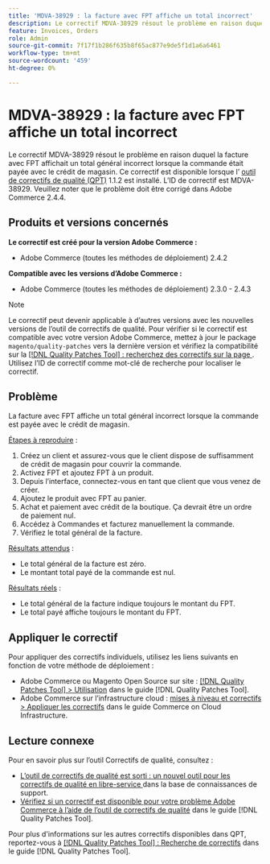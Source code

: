 ```yaml
---
title: 'MDVA-38929 : la facture avec FPT affiche un total incorrect'
description: Le correctif MDVA-38929 résout le problème en raison duquel la facture avec FPT affichait un total général incorrect lorsque la commande était payée avec le crédit de magasin. Ce correctif est disponible lorsque l’[outil de correctifs de qualité (QPT)](https://experienceleague.adobe.com/en/docs/commerce-knowledge-base/kb/announcements/commerce-announcements/magento-quality-patches-released-new-tool-to-self-serve-quality-patches) 1.1.2 est installé. L’ID de correctif est MDVA-38929. Veuillez noter que le problème doit être corrigé dans Adobe Commerce 2.4.4.
feature: Invoices, Orders
role: Admin
source-git-commit: 7f17f1b286f635b8f65ac877e9de5f1d1a6a6461
workflow-type: tm+mt
source-wordcount: '459'
ht-degree: 0%

---
```


# MDVA-38929 : la facture avec FPT affiche un total incorrect

Le correctif MDVA-38929 résout le problème en raison duquel la facture avec FPT affichait un total général incorrect lorsque la commande était payée avec le crédit de magasin. Ce correctif est disponible lorsque l’ [outil de correctifs de qualité (QPT)](https://experienceleague.adobe.com/en/docs/commerce-knowledge-base/kb/announcements/commerce-announcements/magento-quality-patches-released-new-tool-to-self-serve-quality-patches) 1.1.2 est installé. L’ID de correctif est MDVA-38929. Veuillez noter que le problème doit être corrigé dans Adobe Commerce 2.4.4.

## Produits et versions concernés

**Le correctif est créé pour la version Adobe Commerce :**

* Adobe Commerce (toutes les méthodes de déploiement) 2.4.2

**Compatible avec les versions d’Adobe Commerce :**

* Adobe Commerce (toutes les méthodes de déploiement) 2.3.0 - 2.4.3

>[!NOTE]
>
>Le correctif peut devenir applicable à d’autres versions avec les nouvelles versions de l’outil de correctifs de qualité. Pour vérifier si le correctif est compatible avec votre version Adobe Commerce, mettez à jour le package `magento/quality-patches` vers la dernière version et vérifiez la compatibilité sur la [[!DNL Quality Patches Tool] : recherchez des correctifs sur la page ](https://experienceleague.adobe.com/en/docs/commerce-knowledge-base/kb/announcements/commerce-announcements/magento-quality-patches-released-new-tool-to-self-serve-quality-patches). Utilisez l’ID de correctif comme mot-clé de recherche pour localiser le correctif.

## Problème

La facture avec FPT affiche un total général incorrect lorsque la commande est payée avec le crédit de magasin.

<u>Étapes à reproduire</u> :

1. Créez un client et assurez-vous que le client dispose de suffisamment de crédit de magasin pour couvrir la commande.
1. Activez FPT et ajoutez FPT à un produit.
1. Depuis l’interface, connectez-vous en tant que client que vous venez de créer.
1. Ajoutez le produit avec FPT au panier.
1. Achat et paiement avec crédit de la boutique. Ça devrait être un ordre de paiement nul.
1. Accédez à Commandes et facturez manuellement la commande.
1. Vérifiez le total général de la facture.

<u>Résultats attendus</u> :

* Le total général de la facture est zéro.
* Le montant total payé de la commande est nul.

<u>Résultats réels</u> :

* Le total général de la facture indique toujours le montant du FPT.
* Le total payé affiche toujours le montant du FPT.

## Appliquer le correctif

Pour appliquer des correctifs individuels, utilisez les liens suivants en fonction de votre méthode de déploiement :

* Adobe Commerce ou Magento Open Source sur site : [[!DNL Quality Patches Tool] > Utilisation](/help/tools/quality-patches-tool/usage.md) dans le guide [!DNL Quality Patches Tool].
* Adobe Commerce sur l’infrastructure cloud : [mises à niveau et correctifs > Appliquer les correctifs](https://experienceleague.adobe.com/docs/commerce-cloud-service/user-guide/develop/upgrade/apply-patches.html) dans le guide Commerce on Cloud Infrastructure.

## Lecture connexe

Pour en savoir plus sur l’outil Correctifs de qualité, consultez :

* [ L’outil de correctifs de qualité est sorti : un nouvel outil pour les correctifs de qualité en libre-service ](https://experienceleague.adobe.com/en/docs/commerce-knowledge-base/kb/announcements/commerce-announcements/magento-quality-patches-released-new-tool-to-self-serve-quality-patches) dans la base de connaissances de support.
* [Vérifiez si un correctif est disponible pour votre problème Adobe Commerce à l’aide de l’outil de correctifs de qualité](/help/tools/quality-patches-tool/patches-available-in-qpt/check-patch-for-magento-issue-with-magento-quality-patches.md) dans le guide [!DNL Quality Patches Tool].

Pour plus d&#39;informations sur les autres correctifs disponibles dans QPT, reportez-vous à [[!DNL Quality Patches Tool] : Recherche de correctifs](https://experienceleague.adobe.com/tools/commerce-quality-patches/index.html) dans le guide [!DNL Quality Patches Tool].
